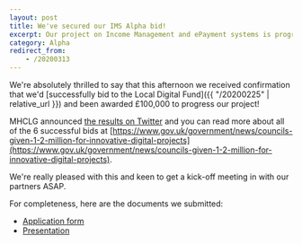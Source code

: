 ```yaml
---
layout: post
title: We've secured our IMS Alpha bid!
excerpt: Our project on Income Management and ePayment systems is progressing to the Alpha phase.
category: Alpha
redirect_from:
    - /20200313
---
```

We're absolutely thrilled to say that this afternoon we received confirmation that we'd [successfully bid to the Local Digital Fund]({{ "/20200225" | relative_url }}) and been awarded £100,000 to progress our project!

MHCLG announced [the results on Twitter](https://twitter.com/mhclg/status/1238459366455607296) and you can read more about all of the 6 successful bids at [https://www.gov.uk/government/news/councils-given-1-2-million-for-innovative-digital-projects](https://www.gov.uk/government/news/councils-given-1-2-million-for-innovative-digital-projects).

We're really pleased with this and keen to get a kick-off meeting in with our partners ASAP.

For completeness, here are the documents we submitted:

*   [Application form](https://docs.google.com/document/d/1mJ8Mb2o-f2FdQJgNEcEsaalXpaokD0PutbURlcZldwc)
*   [Presentation](https://docs.google.com/presentation/d/1DYnC0MpF7UOj3yKeJE8Qml9S2bXxOccf4C7H5REJJjg)